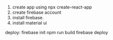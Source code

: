 1. create app using npx create-react-app
2. create firebase account 
3. install firebase. 
4. install material ui

deploy: 
firebase init
npm run build 
firebase deploy